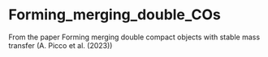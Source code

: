 # Forming_merging_double_COs
From the paper Forming merging double compact objects with stable mass transfer (A. Picco et al. (2023))
